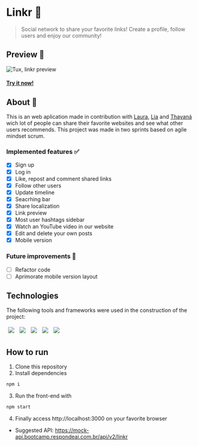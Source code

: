 # Linkr 🔗
> Social network to share your favorite links! Create a profile, follow users and enjoy our community!
## Preview 👀
![Tux, linkr preview](./src/assets/linkr.gif)
#### [Try it now!](https://linkr-sigma.vercel.app)
## About 🔎
This is an web aplication made in contribution with [Laura](https://github.com/issitarual), [Lia](https://github.com/LiaXimenes) and [Thayaná](https://github.com/rabbithay/) wich lot of people can share their favorite websites and see what other users recommends. This project was made in two sprints based on agile mindset scrum.
### Implemented features ✅
- [x] Sign up 
- [x] Log in
- [x] Like, repost and comment shared links
- [x] Follow other users
- [x] Update timeline
- [x] Seacrhing bar
- [x] Share localization
- [x] Link preview
- [x] Most user hashtags sidebar
- [x] Watch an YouTube video in our website
- [x] Edit and delete your own posts
- [x] Mobile version
### Future improvements 🔮
- [ ] Refactor code
- [ ] Aprimorate mobile version layout
## Technologies
The following tools and frameworks were used in the construction of the project:<br>
<p>
  <img style='margin: 5px;' src='https://img.shields.io/badge/styled-components%20-%2320232a.svg?&style=for-the-badge&color=b8679e&logo=styled-components&logoColor=%3a3a3a'>
  <img style='margin: 5px;' src='https://img.shields.io/badge/axios%20-%2320232a.svg?&style=for-the-badge&color=informational'>
  <img style='margin: 5px;' src="https://img.shields.io/badge/react-app%20-%2320232a.svg?&style=for-the-badge&color=60ddf9&logo=react&logoColor=%2361DAFB"/>
  <img style='margin: 5px;' src="https://img.shields.io/badge/react_route%20-%2320232a.svg?&style=for-the-badge&logo=react&logoColor=%2361DAFB"/>
  <img style='margin: 5px;' src='https://img.shields.io/badge/react-icons%20-%2320232a.svg?&style=for-the-badge&color=f28dc7&logo=react-icons&logoColor=%2361DAFB'>
</p>

## How to run

1. Clone this repository
2. Install dependencies
```bash
npm i
```
3. Run the front-end with
```bash
npm start
```
4. Finally access http://localhost:3000 on your favorite browser 
- Suggested API: https://mock-api.bootcamp.respondeai.com.br/api/v2/linkr



